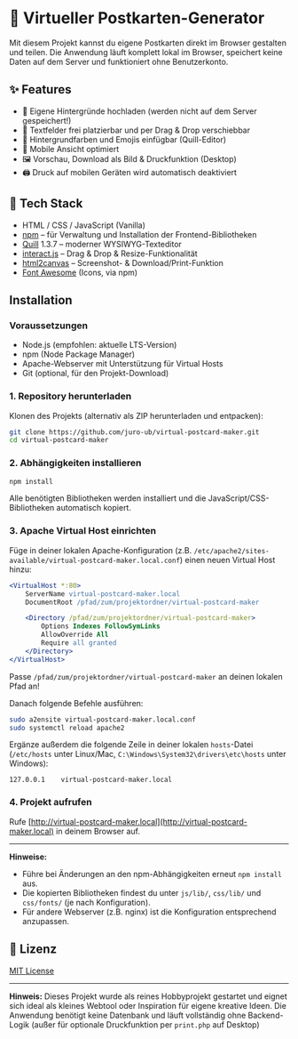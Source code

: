 # 💌 Virtueller Postkarten-Generator

Mit diesem Projekt kannst du eigene Postkarten direkt im Browser gestalten und teilen. Die Anwendung läuft komplett lokal im Browser, speichert keine Daten auf dem Server und funktioniert ohne Benutzerkonto.

## ✨ Features

- 📸 Eigene Hintergründe hochladen (werden nicht auf dem Server gespeichert!)
- 📝 Textfelder frei platzierbar und per Drag & Drop verschiebbar
- 🎨 Hintergrundfarben und Emojis einfügbar (Quill-Editor)
- 📱 Mobile Ansicht optimiert
- 🖼️ Vorschau, Download als Bild & Druckfunktion (Desktop)
- 🖨️ Druck auf mobilen Geräten wird automatisch deaktiviert

## 🧱 Tech Stack

- HTML / CSS / JavaScript (Vanilla)
- [npm](https://www.npmjs.com/) – für Verwaltung und Installation der Frontend-Bibliotheken
- [Quill](https://quilljs.com/) 1.3.7 – moderner WYSIWYG-Texteditor
- [interact.js](https://interactjs.io/) – Drag & Drop & Resize-Funktionalität
- [html2canvas](https://html2canvas.hertzen.com/) – Screenshot- & Download/Print-Funktion
- [Font Awesome](https://fontawesome.com/) (Icons, via npm)

## Installation

### Voraussetzungen

- Node.js (empfohlen: aktuelle LTS-Version)
- npm (Node Package Manager)
- Apache-Webserver mit Unterstützung für Virtual Hosts
- Git (optional, für den Projekt-Download)

### 1. Repository herunterladen

Klonen des Projekts (alternativ als ZIP herunterladen und entpacken):

```bash
git clone https://github.com/juro-ub/virtual-postcard-maker.git
cd virtual-postcard-maker
```

### 2. Abhängigkeiten installieren

```bash
npm install
```
Alle benötigten Bibliotheken werden installiert und die JavaScript/CSS-Bibliotheken automatisch kopiert.

### 3. Apache Virtual Host einrichten

Füge in deiner lokalen Apache-Konfiguration (z.B. `/etc/apache2/sites-available/virtual-postcard-maker.local.conf`) einen neuen Virtual Host hinzu:

```apache
<VirtualHost *:80>
    ServerName virtual-postcard-maker.local
    DocumentRoot /pfad/zum/projektordner/virtual-postcard-maker

    <Directory /pfad/zum/projektordner/virtual-postcard-maker>
        Options Indexes FollowSymLinks
        AllowOverride All
        Require all granted
    </Directory>
</VirtualHost>
```
Passe `/pfad/zum/projektordner/virtual-postcard-maker` an deinen lokalen Pfad an!

Danach folgende Befehle ausführen:

```bash
sudo a2ensite virtual-postcard-maker.local.conf
sudo systemctl reload apache2
```

Ergänze außerdem die folgende Zeile in deiner lokalen `hosts`-Datei (`/etc/hosts` unter Linux/Mac, `C:\Windows\System32\drivers\etc\hosts` unter Windows):

```
127.0.0.1    virtual-postcard-maker.local
```

### 4. Projekt aufrufen

Rufe [http://virtual-postcard-maker.local](http://virtual-postcard-maker.local) in deinem Browser auf.

---

**Hinweise:**

- Führe bei Änderungen an den npm-Abhängigkeiten erneut `npm install` aus.
- Die kopierten Bibliotheken findest du unter `js/lib/`, `css/lib/` und `css/fonts/` (je nach Konfiguration).
- Für andere Webserver (z.B. nginx) ist die Konfiguration entsprechend anzupassen.

## 📄 Lizenz

[MIT License](LICENSE)

---

**Hinweis:** Dieses Projekt wurde als reines Hobbyprojekt gestartet und eignet sich ideal als kleines Webtool oder Inspiration für eigene kreative Ideen.
Die Anwendung benötigt keine Datenbank und läuft vollständig ohne Backend-Logik (außer für optionale Druckfunktion per `print.php` auf Desktop)
